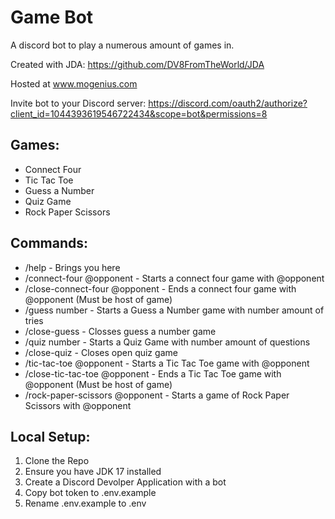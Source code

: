 # Game Bot
A discord bot to play a numerous amount of games in.

Created with JDA: https://github.com/DV8FromTheWorld/JDA

Hosted at www.mogenius.com

Invite bot to your Discord server: https://discord.com/oauth2/authorize?client_id=1044393619546722434&scope=bot&permissions=8

## Games:

 - Connect Four
 - Tic Tac Toe
 - Guess a Number
 - Quiz Game
 - Rock Paper Scissors
## Commands:
 - /help - Brings you here
 - /connect-four @opponent - Starts a connect four game with @opponent
 - /close-connect-four @opponent - Ends a connect four game with @opponent (Must be host of game)
 - /guess number - Starts a Guess a Number game with number amount of tries
 - /close-guess - Closses guess a number game
 - /quiz number - Starts a Quiz Game with number amount of questions
 - /close-quiz - Closes open quiz game
 - /tic-tac-toe @opponent - Starts a Tic Tac Toe game with @opponent
 - /close-tic-tac-toe @opponent - Ends a Tic Tac Toe game with @opponent (Must be host of game)
 - /rock-paper-scissors @opponent - Starts a game of Rock Paper Scissors with @opponent

## Local Setup:

 1. Clone the Repo
 2. Ensure you have JDK 17 installed
 3. Create a Discord Devolper Application with a bot
 4. Copy bot token to .env.example
 5. Rename .env.example to .env
